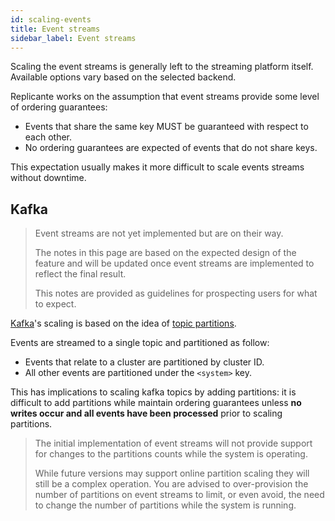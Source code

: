 ```yaml
---
id: scaling-events
title: Event streams
sidebar_label: Event streams
---
```


Scaling the event streams is generally left to the streaming platform itself.
Available options vary based on the selected backend.

Replicante works on the assumption that event streams provide some level of ordering guarantees:

  * Events that share the same key MUST be guaranteed with respect to each other.
  * No ordering guarantees are expected of events that do not share keys.

This expectation usually makes it more difficult to scale events streams without downtime.


## Kafka
<blockquote class="warning">

Event streams are not yet implemented but are on their way.

The notes in this page are based on the expected design of the feature and will be
updated once event streams are implemented to reflect the final result.

This notes are provided as guidelines for prospecting users for what to expect.

</blockquote>


[Kafka](https://kafka.apache.org/)'s scaling is based on the idea of
[topic partitions](https://kafka.apache.org/documentation/#intro_topics).

Events are streamed to a single topic and partitioned as follow:

  * Events that relate to a cluster are partitioned by cluster ID.
  * All other events are partitioned under the `<system>` key.

This has implications to scaling kafka topics by adding partitions:
it is difficult to add partitions while maintain ordering guarantees unless
**no writes occur and all events have been processed** prior to scaling partitions.

<blockquote class="danger">

The initial implementation of event streams will not provide support for changes
to the partitions counts while the system is operating.

While future versions may support online partition scaling they will still be a complex operation.
You are advised to over-provision the number of partitions on event streams to limit,
or even avoid, the need to change the number of partitions while the system is running.

</blockquote>
